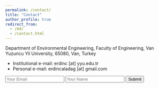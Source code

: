 ```yaml
---
permalink: /contact/
title: "Contact"
author_profile: true
redirect_from: 
  - /md/
  - /contact.html
---
```



Department of Environmental Engineering, Faculty of Engineering, Van Yuzuncu Yil University, 65080, Van, Turkey

* Institutional e-mail: erdinc [at] yyu.edu.tr
* Personal e-mail: erdincaladag [at] gmail.com

<form accept-charset="UTF-8" action="https://formkeep.com/f/20906e70435d" method="POST">
  <input type="email" name="email" placeholder="Your Email">
  <input type="text" name="name" placeholder="Your Name">
  <input type="hidden" name="utf8" value="✓">
  <button type="submit">Submit</button>
</form>
